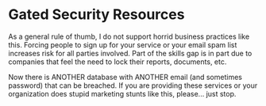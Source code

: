# Gated Security Resources

As a general rule of thumb, I do not support horrid business practices like this. Forcing people to sign up for your service or your email spam list increases risk for all parties involved. Part of the skills gap is in part due to companies that feel the need to lock their reports, documents, etc.

Now there is ANOTHER database with ANOTHER email (and sometimes password) that can be breached. If you are providing these services or your organization does stupid marketing stunts like this, please... just stop. 
